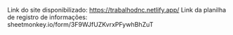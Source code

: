 Link do site disponibilizado: https://trabalhodnc.netlify.app/
Link da planilha de registro de informações: sheetmonkey.io/form/3F9WJfUZKvrxPFywhBhZuT
